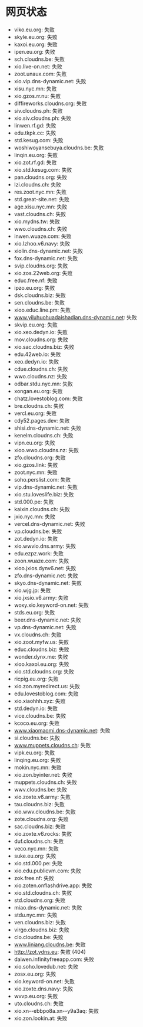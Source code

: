 # 网页状态
- viko.eu.org: 失败
- skyle.eu.org: 失败
- kaxoi.eu.org: 失败
- ipen.eu.org: 失败
- sch.cloudns.be: 失败
- xio.live-on.net: 失败
- zoot.unaux.com: 失败
- xio.vip.dns-dynamic.net: 失败
- xisu.nyc.mn: 失败
- xio.gzos.rr.nu: 失败
- diffireworks.cloudns.org: 失败
- siv.cloudns.ph: 失败
- xio.siv.cloudns.ph: 失败
- linwen.rf.gd: 失败
- edu.tkpk.cc: 失败
- std.kesug.com: 失败
- woshiwoyansebuya.cloudns.be: 失败
- linqin.eu.org: 失败
- xio.zot.rf.gd: 失败
- xio.std.kesug.com: 失败
- pan.cloudns.org: 失败
- lzi.cloudns.ch: 失败
- res.zoot.nyc.mn: 失败
- std.great-site.net: 失败
- age.xisu.nyc.mn: 失败
- vast.cloudns.ch: 失败
- xio.mydns.tw: 失败
- wwo.cloudns.ch: 失败
- inwen.wuaze.com: 失败
- xio.lzhoo.v6.navy: 失败
- xiolin.dns-dynamic.net: 失败
- fox.dns-dynamic.net: 失败
- svip.cloudns.org: 失败
- xio.zos.22web.org: 失败
- educ.free.nf: 失败
- ipzo.eu.org: 失败
- dsk.cloudns.biz: 失败
- sen.cloudns.be: 失败
- xioo.educ.line.pm: 失败
- www.yiluhuohuadaishadian.dns-dynamic.net: 失败
- skvip.eu.org: 失败
- xio.xeo.dedyn.io: 失败
- mov.cloudns.org: 失败
- xio.sac.cloudns.biz: 失败
- edu.42web.io: 失败
- xeo.dedyn.io: 失败
- cdue.cloudns.ch: 失败
- wwo.cloudns.nz: 失败
- odbar.stdu.nyc.mn: 失败
- xongan.eu.org: 失败
- chatz.lovestoblog.com: 失败
- bre.cloudns.ch: 失败
- vercl.eu.org: 失败
- cdy52.pages.dev: 失败
- shisi.dns-dynamic.net: 失败
- kenelm.cloudns.ch: 失败
- vipn.eu.org: 失败
- xioo.wwo.cloudns.nz: 失败
- zfo.cloudns.org: 失败
- xio.gzos.link: 失败
- zoot.nyc.mn: 失败
- soho.perslist.com: 失败
- vip.dns-dynamic.net: 失败
- xio.stu.loveslife.biz: 失败
- std.000.pe: 失败
- kaixin.cloudns.ch: 失败
- jxio.nyc.mn: 失败
- vercel.dns-dynamic.net: 失败
- vp.cloudns.be: 失败
- zot.dedyn.io: 失败
- xio.wwvio.dns.army: 失败
- edu.ezpz.work: 失败
- zoon.wuaze.com: 失败
- xioo.jxios.dynv6.net: 失败
- zfo.dns-dynamic.net: 失败
- skyo.dns-dynamic.net: 失败
- xio.wjg.jp: 失败
- xio.jxsio.v6.army: 失败
- woxy.xio.keyword-on.net: 失败
- stds.eu.org: 失败
- beer.dns-dynamic.net: 失败
- vp.dns-dynamic.net: 失败
- vx.cloudns.ch: 失败
- xio.zoot.myfw.us: 失败
- educ.cloudns.biz: 失败
- wonder.dynx.me: 失败
- xioo.kaxoi.eu.org: 失败
- xio.std.cloudns.org: 失败
- ricpig.eu.org: 失败
- xio.zon.myredirect.us: 失败
- edu.lovestoblog.com: 失败
- xio.xiaohhh.xyz: 失败
- std.dedyn.io: 失败
- vice.cloudns.be: 失败
- kcoco.eu.org: 失败
- www.xiaomaomi.dns-dynamic.net: 失败
- si.cloudns.be: 失败
- www.muppets.cloudns.ch: 失败
- vipk.eu.org: 失败
- linqing.eu.org: 失败
- mokin.nyc.mn: 失败
- xio.zon.byinter.net: 失败
- muppets.cloudns.ch: 失败
- wwv.cloudns.be: 失败
- xio.zoxte.v6.army: 失败
- tau.cloudns.biz: 失败
- xio.wwv.cloudns.be: 失败
- zote.cloudns.org: 失败
- sac.cloudns.biz: 失败
- xio.zoxte.v6.rocks: 失败
- duf.cloudns.ch: 失败
- veco.nyc.mn: 失败
- suke.eu.org: 失败
- xio.std.000.pe: 失败
- xio.edu.publicvm.com: 失败
- zok.free.nf: 失败
- xio.zoten.onflashdrive.app: 失败
- xio.std.cloudns.ch: 失败
- std.cloudns.org: 失败
- miao.dns-dynamic.net: 失败
- stdu.nyc.mn: 失败
- ven.cloudns.biz: 失败
- virgo.cloudns.biz: 失败
- clo.cloudns.be: 失败
- www.liniang.cloudns.be: 失败
- http://zot.ydns.eu: 失败 (404)
- daiwen.infinityfreeapp.com: 失败
- xio.soho.lovedub.net: 失败
- zosx.eu.org: 失败
- xio.keyword-on.net: 失败
- xio.zoxte.dns.navy: 失败
- wvvp.eu.org: 失败
- uto.cloudns.ch: 失败
- xio.xn--ebbpo8a.xn--y9a3aq: 失败
- xio.zon.lookin.at: 失败
